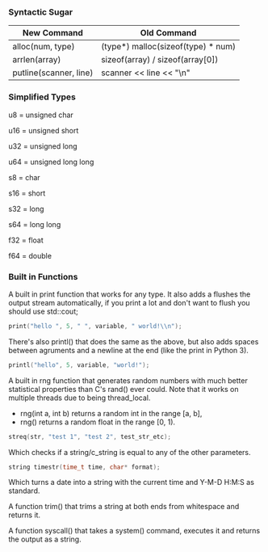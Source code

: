 ### Syntactic Sugar
New Command             | Old Command
----------------------- | -----------------------
alloc(num, type)        | (type*) malloc(sizeof(type) * num)
arrlen(array)           | sizeof(array) / sizeof(array[0])
putline(scanner, line)  | scanner << line << "\\n"

### Simplified Types
u8  = unsigned char

u16 = unsigned short

u32 = unsigned long

u64 = unsigned long long

s8  = char

s16 = short

s32 = long

s64 = long long

f32 = float

f64 = double

### Built in Functions
A built in print function that works for any type. It also adds a flushes
the output stream automatically, if you print a lot and don't want to flush
you should use std::cout;
```cpp
print("hello ", 5, " ", variable, " world!\\n");
```
There's also printl() that does the same as the above, but also
adds spaces between agruments and a newline at the end (like the print in Python 3).
```cpp
printl("hello", 5, variable, "world!");
```

A built in rng function that generates random numbers with much better
statistical properties than C's rand() ever could.
Note that it works on multiple threads due to being thread_local.
- rng(int a, int b) returns a random int in the range [a, b],
- rng() returns a random float in the range [0, 1).

```cpp
streq(str, "test 1", "test 2", test_str_etc);
```
Which checks if a string/c_string is equal to any of the other parameters.
```cpp
string timestr(time_t time, char* format);
```
Which turns a date into a string with the current time and Y-M-D H:M:S as standard.

A function trim() that trims a string at both ends from whitespace and returns it.

A function syscall() that takes a system() command,
executes it and returns the output as a string.
